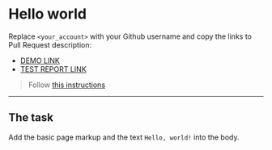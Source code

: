 # Hello world
Replace `<your_account>` with your Github username and copy the links to Pull Request description:
- [DEMO LINK](https://LeoSpartaDeV.github.io/layout_hello-world/)
- [TEST REPORT LINK](https://LeoSpartaDeV.github.io/layout_hello-world/report/html_report/)

> Follow [this instructions](https://mate-academy.github.io/layout_task-guideline/#how-to-solve-the-layout-tasks-on-github)
___


## The task 
Add the basic page markup and the text `Hello, world!` into the body.
